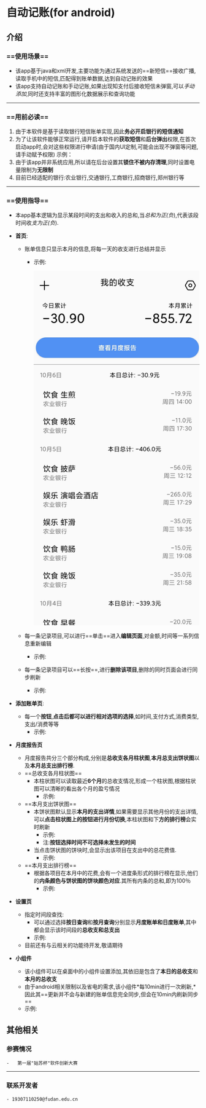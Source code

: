 # 自动记账(for android)
## 介绍
### ==使用场景==
- 该app基于java和xml开发,主要功能为通过系统发送的==新短信==接收广播,读取手机中的短信,匹配得到账单数据,达到自动记账的效果
- 该app支持自动记账和手动记账,如果出现知支付后接收短信未弹窗,可以*手动添加*,同时还支持丰富的图形化数据展示和查询功能
---
### ==用前必读==
1. 由于本软件是基于读取银行短信账单实现,因此**务必开启银行的短信通知**
2. 为了让该软件能够正常运行,请开启本软件的**获取短信**和**后台弹出**权限,在首次启动app时,会对这些权限进行申请(由于国内UI定制,可能会出现不弹窗等问题,请手动赋予权限)
	示例：
3. 由于该app并非系统应用,所以请在后台设置其**锁住不被内存清理**,同时设置电量限制为**无限制**
4. 目前已经适配的银行:农业银行,交通银行,工商银行,招商银行,郑州银行等
---
### ==使用指导==
- 本app基本逻辑为显示某段时间的支出和收入的总和,当*总和为正(负*),代表该段时间收*支为正(负*).
- **首页**:
  - 账单信息只显示本月的信息,将每一天的收支进行总结并显示
    
    - 示例:
    
      ![pic](https://github.com/FuShengDuoBuYu/AutoBookKeepingBeta/blob/master/ReadmePic/Mainpage.jpg)
  - 每一条记录项目,可以进行==单击==进入**编辑页面**,对金额,时间等一系列信息重新编辑
     
       - 示例:
  - 每一条记录项目可以==长按==,进行**删除该项目**,删除的同时页面会进行同步刷新
      
      - 示例:
  
- **添加账单页**:
	- 每一个**按钮**,**点击后都可以进行相对选项的选择**,如时间,支付方式,消费类型,支出/消费等等
		- 示例:
- **月度报告页**
  - 月度报告共分三个部分构成,分别是**总收支各月柱状图**,**本月总支出饼状图**以及**本月总支出排行榜**.
  - ==总收支各月柱状图==
	  - 本柱状图可以读取最近**6个月**的总收支情况,形成一个柱状图,根据柱状图可以清晰的看出各个月的盈亏情况
		  - 示例:  
   - ==本月支出饼状图==
	   - 本饼状图默认显示**本月的支出详情**,如果需要显示其他月份的支出详情,可以**点击柱状图上的按钮进行月份切换**,本柱状图和下**方的排行榜**会实时刷新
		   - 示例:
		   - 注:**按钮选择时间不可选择未发生的时间**
		- 当点击饼状图的饼块时,会显示出该项目在支出中的总花费值.
			- 示例:
	- ==本月支出排行榜==
		- 根据各项目在本月中的花费,会有一个进度条形式的排行榜在显示,他们的**内条颜色与饼状图的饼块颜色对应**.其所有内条的总和,即为100％
			- 示例:

- **设置页**
	- 指定时间段查找:
		- 可以通过选择**按日查询**和**按月查询**分别显示**月度账单和日度账单**,其中都会显示该时间段的**总收支和总支出**
		- 示例:
	- 目前还有与云相关的功能待开发,敬请期待
	
- **小组件**
	- 该小组件可以在桌面中的小组件设置添加,其依旧是包含了**本日的总收支**和**本月的总收支**
	- 由于android相关限制以及省电的需求,该小组件*每10min进行一次刷新,*因此其==更新并不会与新建的账单信息完全同步,但会在10min内刷新同步==
	- 示例:

## 其他相关
### 参赛情况
	-	第一届"姑苏杯"软件创新大赛
---
### 联系开发者
	- 19307110250@fudan.edu.cn



